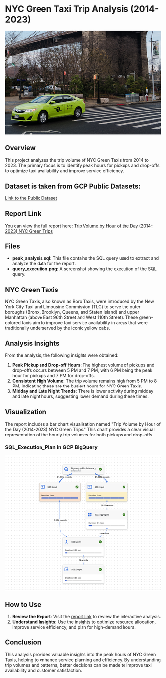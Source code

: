 # NYC Green Taxi Trip Analysis (2014-2023)
![NYC TLC Green Cabs](green-cab.png)
## Overview
This project analyzes the trip volume of NYC Green Taxis from 2014 to 2023. The primary focus is to identify peak hours for pickups and drop-offs to optimize taxi availability and improve service efficiency.

## Dataset is taken from GCP Public Datasets:
[Link to the Public Dataset](https://console.cloud.google.com/marketplace/product/city-of-new-york/nyc-tlc-trips)

## Report Link
You can view the full report here: [Trip Volume by Hour of the Day (2014-2023) NYC Green Trips](https://lookerstudio.google.com/s/nuM3FsHUwg4)

## Files
- **peak_analysis.sql**: This file contains the SQL query used to extract and analyze the data for the report.
- **query_execution.png**: A screenshot showing the execution of the SQL query.

## NYC Green Taxis
NYC Green Taxis, also known as Boro Taxis, were introduced by the New York City Taxi and Limousine Commission (TLC) to serve the outer boroughs (Bronx, Brooklyn, Queens, and Staten Island) and upper Manhattan (above East 96th Street and West 110th Street). These green-colored taxis aim to improve taxi service availability in areas that were traditionally underserved by the iconic yellow cabs.

## Analysis Insights
From the analysis, the following insights were obtained:

1. **Peak Pickup and Drop-off Hours**: The highest volume of pickups and drop-offs occurs between 5 PM and 7 PM, with 6 PM being the peak hour for pickups and 7 PM for drop-offs.
2. **Consistent High Volume**: The trip volume remains high from 5 PM to 8 PM, indicating these are the busiest hours for NYC Green Taxis.
3. **Midday and Late Night Trends**: There is lower activity during midday and late night hours, suggesting lower demand during these times.

## Visualization
The report includes a bar chart visualization named "Trip Volume by Hour of the Day (2014-2023) NYC Green Trips." This chart provides a clear visual representation of the hourly trip volumes for both pickups and drop-offs.

### SQL_Execution_Plan in GCP BigQuery
![SQL_Execution](Query_Execution_Plan.png)

## How to Use
1. **Review the Report**: Visit the [report link](https://lookerstudio.google.com/s/nuM3FsHUwg4) to review the interactive analysis.
2. **Understand Insights**: Use the insights to optimize resource allocation, improve service efficiency, and plan for high-demand hours.

## Conclusion
This analysis provides valuable insights into the peak hours of NYC Green Taxis, helping to enhance service planning and efficiency. By understanding trip volumes and patterns, better decisions can be made to improve taxi availability and customer satisfaction.
